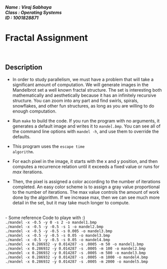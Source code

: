 ***Name : Viraj Sabhaya***
<br>
***Class : Operating Systems***
<br>
***ID : 1001828871***

# Fractal Assignment
<br>

## Description

- In order to study parallelism, we must have a problem that will take a significant amount
of computation. We will generate images in the Mandelbrot set a well known fractal
structure. The set is interesting both mathematically and aesthetically because it has an
infinitely recursive structure. You can zoom into any part and find swirls, spirals,
snowflakes, and other fun structures, as long as you are willing to do enough computation.

- Run <code>make</code> to build the code. If you run the program with no
arguments, it generates a default image and writes it to <code><i>mandel.bmp</i></code>. You can see all of
the command line options with <code>mandel -h</code>, and use them to override the defaults. 
- This program uses the <code>escape time algorithm</code>. 
- For each pixel in the image, it starts with the x and y position, and then computes a recurrence relation until it exceeds a fixed
value or runs for <i>max</i> iterations.
- Then, the pixel is assigned a color according to the number of iterations completed. An easy color scheme is to assign a gray value proportional to the number of iterations. The max value controls the amount of work done by the algorithm. If we increase max, then we can see much more detail in the set, but it may take much longer to compute.<br>
 <br>
- Some reference Code to playe with :)<br>
  <code>./mandel -x -0.5 -y 0 -s 2 -o mandel1.bmp</code><br>
  <code>./mandel -x -0.5 -y -0.5 -s 1 -o mandel2.bmp</code><br>
  <code>./mandel -x -0.5 -y -0.5 -s 0.005 -o mandel3.bmp</code><br>
  <code>./mandel -x -0.5 -y -0.5 -s 0.05 -o mandel3.bmp</code><br>
  <code>./mandel -x -0.5 -y -0.5 -s 0.05 -o mandel4.bmp</code><br>
  <code>./mandel -x 0.286932 -y 0.014287 -s .0005 -m 50 -o mandel1.bmp</code><br>
  <code>./mandel -x 0.286932 -y 0.014287 -s .0005 -m 100 -o mandel2.bmp</code><br>
  <code>./mandel -x 0.286932 -y 0.014287 -s .0005 -m 500 -o mandel3.bmp</code><br>
  <code>./mandel -x 0.286932 -y 0.014287 -s .0005 -m 1000 -o mandel4.bmp</code><br>
  <code>./mandel -x 0.286932 -y 0.014287 -s .0005 -m 2000 -o mandel5.bmp</code><br>
